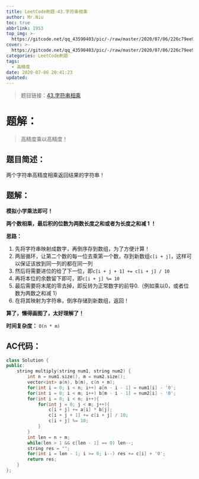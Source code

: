```yaml
---
title: LeetCode刷题-43.字符串相乘
author: Mr.Niu
toc: true
abbrlink: 1953
top_img: >-
  https://gitcode.net/qq_43590403/pic/-/raw/master/2020/07/06/226c79ee980a2d2332b5979fbd32b216.png
cover: >-
  https://gitcode.net/qq_43590403/pic/-/raw/master/2020/07/06/226c79ee980a2d2332b5979fbd32b216.png
categories: LeetCode刷题
tags:
  - 高精度
date: 2020-07-06 20:41:23
updated:
---
```
















> 题目链接：[43.字符串相乘](https://leetcode-cn.com/problems/multiply-strings/)



# 题解：



> 高精度乘以高精度！



## 题目简述：

两个字符串高精度相乘返回结果的字符串！

## 题解：



**模拟小学乘法即可！**

**两个数相乘，最后积的位数为两数长度之和或者为长度之和减 1 ！**

**思路：** 

1. 先将字符串映射成数字，再倒序存到数组，为了方便计算！
2. 两层循环，让第二个数的每一位去乘第一个数，存到新数组`c[i + j]`，这样可以保证该放到同一列的都在同一列
3. 然后将需要进位的给了下一位，即`c[i + j + 1] += c[i + j] / 10`
4. 再将本位的余数留下即可，即`c[i + j] %= 10`
5. 最后需要将末尾的零去掉，即反转为正常数字的前导0.（例如乘以0，或者位数为两数之和减 1）
6. 在将其映射为字符串，倒序存储到新数组，返回！



**算了，懒得画图了，太好理解了！**



**时间复杂度：** `O(n * m)`

## AC代码：



```c++
class Solution {
public:
    string multiply(string num1, string num2) {
        int n = num1.size(), m = num2.size();
        vector<int> a(n), b(m), c(n + m);
        for(int i = 0; i < n; i++) a[n - i - 1] = num1[i] - '0';
        for(int i = 0; i < m; i++) b[m - i - 1] = num2[i] - '0';
        for(int i = 0; i < n; i++){
            for(int j = 0; j < m; j++){
                c[i + j] += a[i] * b[j];
                c[i + j + 1] += c[i + j] / 10;
                c[i + j] %= 10;
            }
        }
        int len = n + m;
        while(len > 1 && c[len - 1] == 0) len--;
        string res = "";
        for(int i = len - 1; i >= 0; i--) res += c[i] + '0';
        return res;
    }
};
```



